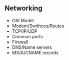 ## Networking
- OSI Model
- Modem/Swithces/Routes
- TCP/IP/UDP
- Common ports
- Firewall
- DNS/Name servers
- MX/A/CNAME records




